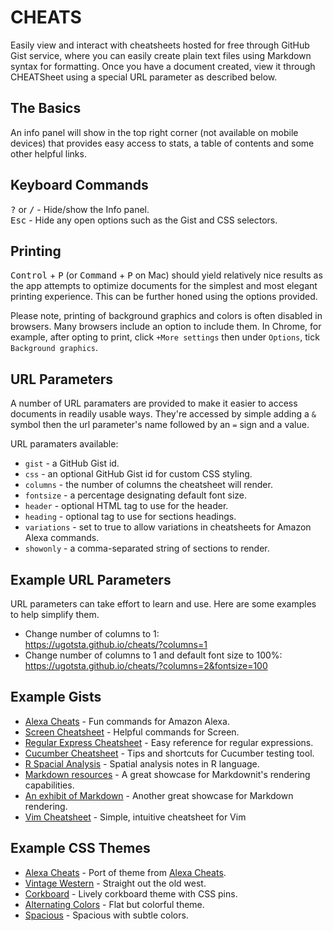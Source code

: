 # CHEATS
Easily view and interact with cheatsheets hosted for free through GitHub Gist service, where you can easily create plain text files using Markdown syntax for formatting. Once you have a document created, view it through CHEATSheet using a special URL parameter as described below.

## The Basics
An info panel will show in the top right corner (not available on mobile devices) that provides easy access to stats, a table of contents and some other helpful links.

## Keyboard Commands
<kbd>?</kbd> or <kbd>/</kbd> - Hide/show the Info panel.  
<kbd>Esc</kbd> - Hide any open options such as the Gist and CSS selectors.  

## Printing
<kbd>Control</kbd> + <kbd>P</kbd> (or <kbd>Command</kbd> + <kbd>P</kbd> on Mac) should yield relatively nice results as the app attempts to optimize documents for the simplest and most elegant printing experience. This can be further honed using the options provided.

Please note, printing of background graphics and colors is often disabled in browsers. Many browsers include an option to include them. In Chrome, for example, after opting to print, click `+More settings` then under `Options`, tick `Background graphics`.

## URL Parameters
A number of URL paramaters are provided to make it easier to access documents in readily usable ways. They're accessed by simple adding a `&` symbol then the url parameter's name followed by an `=` sign and a value.  

URL paramaters available:
- `gist` - a GitHub Gist id.
- `css` - an optional GitHub Gist id for custom CSS styling.
- `columns` - the number of columns the cheatsheet will render.
- `fontsize` - a percentage designating default font size.
- `header` - optional HTML tag to use for the header.
- `heading` - optional tag to use for sections headings.
- `variations` - set to true to allow variations in cheatsheets for Amazon Alexa commands.
- `showonly` - a comma-separated string of sections to render.

## Example URL Parameters
URL parameters can take effort to learn and use. Here are some examples to help simplify them.
- Change number of columns to 1:  
https://ugotsta.github.io/cheats/?columns=1
- Change number of columns to 1 and default font size to 100%:  
https://ugotsta.github.io/cheats/?columns=2&fontsize=100

## Example Gists
- [Alexa Cheats](https://ugotsta.github.io/cheats/?gist=2a06603706fd7c2eb5c93f34ed316354&variations=true) - Fun commands for Amazon Alexa.
- [Screen Cheatsheet](https://ugotsta.github.io/cheats/?gist=af918e1618682638aa82) - Helpful commands for Screen.
- [Regular Express Cheatsheet](https://ugotsta.github.io/cheats/?gist=3893f6ac9447f7ee27fe) - Easy reference for regular expressions.
- [Cucumber Cheatsheet](https://ugotsta.github.io/cheats/?gist=5728701&columns=2) - Tips and shortcuts for Cucumber testing tool.
- [R Spacial Analysis](https://ugotsta.github.io/cheats/?css=e774fa60940e2dc452d78e8382798a2c&gist=fc661f26ef51eae6377b) - Spatial analysis notes in R language.
- [Markdown resources](https://ugotsta.github.io/cheats/?gist=eba62d45c82d0767a5a0&columns=2#citations) - A great showcase for Markdownit's rendering capabilities.
- [An exhibit of Markdown](https://ugotsta.github.io/cheats/?gist=deb74713e6aff8fdfce2) - Another great showcase for Markdown rendering.
- [Vim Cheatsheet](https://ugotsta.github.io/cheats/?gist=cc788aec683612125023ead01c7e1b5a) - Simple, intuitive cheatsheet for Vim

## Example CSS Themes
- [Alexa Cheats](https://ugotsta.github.io/cheats/?&css=3340cb9dcb273289b51aef3570f5304d&variations=true) - Port of theme from [Alexa Cheats](https://ugotsta.github.io/alexa-cheats/).
- [Vintage Western](https://ugotsta.github.io/cheats/?css=686ce03846004fd858579392ca0db2c1) - Straight out the old west.
- [Corkboard](https://ugotsta.github.io/cheats/?css=ada930f9dae1d0a8d95f41cb7a56d658) - Lively corkboard theme with CSS pins.
- [Alternating Colors](https://ugotsta.github.io/cheats/?css=e774fa60940e2dc452d78e8382798a2c) - Flat but colorful theme.
- [Spacious](https://ugotsta.github.io/cheats/?css=160db22223834d33b08337cebbbba94e) - Spacious with subtle colors.
